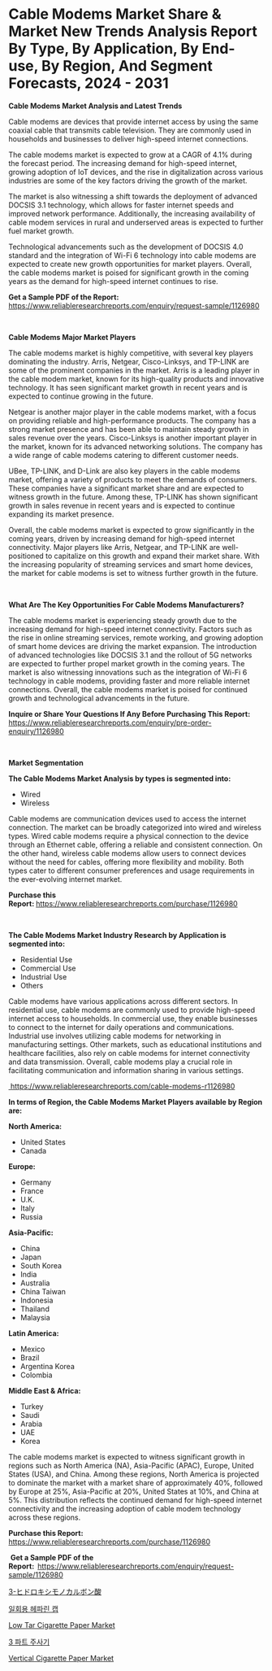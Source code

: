 <p><h1>Cable Modems Market Share & Market New Trends Analysis Report By Type, By Application, By End-use, By Region, And Segment Forecasts, 2024 - 2031</h1></p><p><strong>Cable Modems Market Analysis and Latest Trends</strong></p>
<p><p>Cable modems are devices that provide internet access by using the same coaxial cable that transmits cable television. They are commonly used in households and businesses to deliver high-speed internet connections.</p><p>The cable modems market is expected to grow at a CAGR of 4.1% during the forecast period. The increasing demand for high-speed internet, growing adoption of IoT devices, and the rise in digitalization across various industries are some of the key factors driving the growth of the market.</p><p>The market is also witnessing a shift towards the deployment of advanced DOCSIS 3.1 technology, which allows for faster internet speeds and improved network performance. Additionally, the increasing availability of cable modem services in rural and underserved areas is expected to further fuel market growth.</p><p>Technological advancements such as the development of DOCSIS 4.0 standard and the integration of Wi-Fi 6 technology into cable modems are expected to create new growth opportunities for market players. Overall, the cable modems market is poised for significant growth in the coming years as the demand for high-speed internet continues to rise.</p></p>
<p><strong>Get a Sample PDF of the Report:&nbsp;</strong> <a href="https://www.reliableresearchreports.com/enquiry/request-sample/1126980">https://www.reliableresearchreports.com/enquiry/request-sample/1126980</a></p>
<p>&nbsp;</p>
<p><strong>Cable Modems Major Market Players</strong></p>
<p><p>The cable modems market is highly competitive, with several key players dominating the industry. Arris, Netgear, Cisco-Linksys, and TP-LINK are some of the prominent companies in the market. Arris is a leading player in the cable modem market, known for its high-quality products and innovative technology. It has seen significant market growth in recent years and is expected to continue growing in the future.</p><p>Netgear is another major player in the cable modems market, with a focus on providing reliable and high-performance products. The company has a strong market presence and has been able to maintain steady growth in sales revenue over the years. Cisco-Linksys is another important player in the market, known for its advanced networking solutions. The company has a wide range of cable modems catering to different customer needs.</p><p>UBee, TP-LINK, and D-Link are also key players in the cable modems market, offering a variety of products to meet the demands of consumers. These companies have a significant market share and are expected to witness growth in the future. Among these, TP-LINK has shown significant growth in sales revenue in recent years and is expected to continue expanding its market presence.</p><p>Overall, the cable modems market is expected to grow significantly in the coming years, driven by increasing demand for high-speed internet connectivity. Major players like Arris, Netgear, and TP-LINK are well-positioned to capitalize on this growth and expand their market share. With the increasing popularity of streaming services and smart home devices, the market for cable modems is set to witness further growth in the future.</p></p>
<p>&nbsp;</p>
<p><strong>What Are The Key Opportunities For Cable Modems Manufacturers?</strong></p>
<p><p>The cable modems market is experiencing steady growth due to the increasing demand for high-speed internet connectivity. Factors such as the rise in online streaming services, remote working, and growing adoption of smart home devices are driving the market expansion. The introduction of advanced technologies like DOCSIS 3.1 and the rollout of 5G networks are expected to further propel market growth in the coming years. The market is also witnessing innovations such as the integration of Wi-Fi 6 technology in cable modems, providing faster and more reliable internet connections. Overall, the cable modems market is poised for continued growth and technological advancements in the future.</p></p>
<p><strong>Inquire or Share Your Questions If Any Before Purchasing This Report:</strong> <a href="https://www.reliableresearchreports.com/enquiry/pre-order-enquiry/1126980">https://www.reliableresearchreports.com/enquiry/pre-order-enquiry/1126980</a></p>
<p>&nbsp;</p>
<p><strong>Market Segmentation</strong></p>
<p><strong>The Cable Modems Market Analysis by types is segmented into:</strong></p>
<p><ul><li>Wired</li><li>Wireless</li></ul></p>
<p><p>Cable modems are communication devices used to access the internet connection. The market can be broadly categorized into wired and wireless types. Wired cable modems require a physical connection to the device through an Ethernet cable, offering a reliable and consistent connection. On the other hand, wireless cable modems allow users to connect devices without the need for cables, offering more flexibility and mobility. Both types cater to different consumer preferences and usage requirements in the ever-evolving internet market.</p></p>
<p><strong>Purchase this Report:&nbsp;</strong><a href="https://www.reliableresearchreports.com/purchase/1126980">https://www.reliableresearchreports.com/purchase/1126980</a></p>
<p>&nbsp;</p>
<p><strong>The Cable Modems Market Industry Research by Application is segmented into:</strong></p>
<p><ul><li>Residential Use</li><li>Commercial Use</li><li>Industrial Use</li><li>Others</li></ul></p>
<p><p>Cable modems have various applications across different sectors. In residential use, cable modems are commonly used to provide high-speed internet access to households. In commercial use, they enable businesses to connect to the internet for daily operations and communications. Industrial use involves utilizing cable modems for networking in manufacturing settings. Other markets, such as educational institutions and healthcare facilities, also rely on cable modems for internet connectivity and data transmission. Overall, cable modems play a crucial role in facilitating communication and information sharing in various settings.</p></p>
<p><a href="https://www.reliableresearchreports.com/cable-modems-r1126980">&nbsp;https://www.reliableresearchreports.com/cable-modems-r1126980</a></p>
<p><strong>In terms of Region, the Cable Modems Market Players available by Region are:</strong></p>
<p>
    <p> <strong> North America: </strong>
        <ul>
            <li>United States</li>
            <li>Canada</li>
        </ul>
        </p> 
    <p> <strong> Europe: </strong>
        <ul>
            <li>Germany</li>
            <li>France</li>
            <li>U.K.</li>
            <li>Italy</li>
            <li>Russia</li>
        </ul>
        </p> 
    <p> <strong> Asia-Pacific: </strong>
        <ul>
            <li>China</li>
            <li>Japan</li>
            <li>South Korea</li>
            <li>India</li>
            <li>Australia</li>
            <li>China Taiwan</li>
            <li>Indonesia</li>
            <li>Thailand</li>
            <li>Malaysia</li>
        </ul>
        </p> 
    <p> <strong> Latin America: </strong>
        <ul>
            <li>Mexico</li>
            <li>Brazil</li>
            <li>Argentina Korea</li>
            <li>Colombia</li>
        </ul>
        </p> 
    <p> <strong> Middle East & Africa: </strong>
        <ul>
            <li>Turkey</li>
            <li>Saudi</li>
            <li>Arabia</li>
            <li>UAE</li>
            <li>Korea</li>
        </ul>
    </p>
    </p>
<p><p>The cable modems market is expected to witness significant growth in regions such as North America (NA), Asia-Pacific (APAC), Europe, United States (USA), and China. Among these regions, North America is projected to dominate the market with a market share of approximately 40%, followed by Europe at 25%, Asia-Pacific at 20%, United States at 10%, and China at 5%. This distribution reflects the continued demand for high-speed internet connectivity and the increasing adoption of cable modem technology across these regions.</p></p>
<p><strong>Purchase this Report: </strong><a href="https://www.reliableresearchreports.com/purchase/1126980">https://www.reliableresearchreports.com/purchase/1126980</a></p>
<p>&nbsp;<strong>Get a Sample PDF of the Report:&nbsp;&nbsp;</strong><a href="https://www.reliableresearchreports.com/enquiry/request-sample/1126980">https://www.reliableresearchreports.com/enquiry/request-sample/1126980</a></p>
<p><strong></strong></p>
<p><p><a href="https://github.com/NikitaBruen/Market-Research-Report-List-1/blob/main/4759814147054.md">3-ヒドロキシモノカルボン酸</a></p><p><a href="https://github.com/ConstantinVon/Market-Research-Report-List-1/blob/main/5026851156070.md">일회용 헤파린 캡</a></p><p><a href="https://github.com/labibmmn112/Market-Research-Report-List-1/blob/main/low-tar-cigarette-paper-market.md">Low Tar Cigarette Paper Market</a></p><p><a href="https://github.com/sammyUltyylrich9067856/Market-Research-Report-List-2/blob/main/5801407156069.md">3 파트 주사기</a></p><p><a href="https://github.com/gladysalidde/Market-Research-Report-List-1/blob/main/vertical-cigarette-paper-market.md">Vertical Cigarette Paper Market</a></p></p>